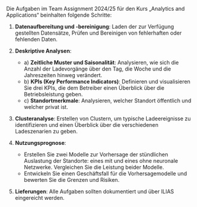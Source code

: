 Die Aufgaben im Team Assignment 2024/25 für den Kurs „Analytics and Applications“ beinhalten folgende Schritte:

1. **Datenaufbereitung und -bereinigung**: Laden der zur Verfügung gestellten Datensätze, Prüfen und Bereinigen von fehlerhaften oder fehlenden Daten.

2. **Deskriptive Analysen**: 
   - a) **Zeitliche Muster und Saisonalität**: Analysieren, wie sich die Anzahl der Ladevorgänge über den Tag, die Woche und die Jahreszeiten hinweg verändert.
   - b) **KPIs (Key Performance Indicators)**: Definieren und visualisieren Sie drei KPIs, die dem Betreiber einen Überblick über die Betriebsleistung geben.
   - c) **Standortmerkmale**: Analysieren, welcher Standort öffentlich und welcher privat ist.

3. **Clusteranalyse**: Erstellen von Clustern, um typische Ladeereignisse zu identifizieren und einen Überblick über die verschiedenen Ladeszenarien zu geben.

4. **Nutzungsprognose**: 
   - Erstellen Sie zwei Modelle zur Vorhersage der stündlichen Auslastung der Standorte: eines mit und eines ohne neuronale Netzwerke. Vergleichen Sie die Leistung beider Modelle.
   - Entwickeln Sie einen Geschäftsfall für die Vorhersagemodelle und bewerten Sie die Grenzen und Risiken.

5. **Lieferungen**: Alle Aufgaben sollten dokumentiert und über ILIAS eingereicht werden.